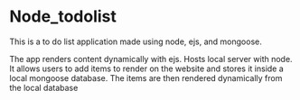 # Node_todolist
This is a to do list application made using node, ejs, and mongoose. 

The app renders content dynamically with ejs. Hosts local server with node. It allows users to add items to render on the website and stores it inside a local mongoose database. The items are then rendered dynamically from the local database

